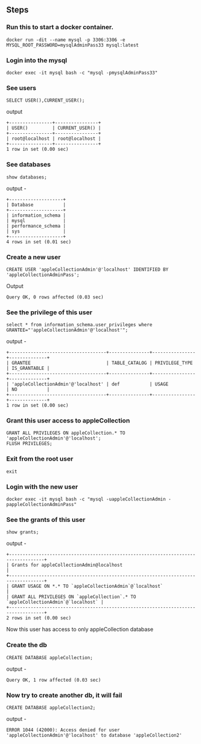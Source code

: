 



## Steps

### Run this to start a docker container.
```
docker run -dit --name mysql -p 3306:3306 -e MYSQL_ROOT_PASSWORD=mysqlAdminPass33 mysql:latest
```

### Login into the mysql
```
docker exec -it mysql bash -c "mysql -pmysqlAdminPass33"
```

### See users
```
SELECT USER(),CURRENT_USER();
```

output 
```
+----------------+----------------+
| USER()         | CURRENT_USER() |
+----------------+----------------+
| root@localhost | root@localhost |
+----------------+----------------+
1 row in set (0.00 sec)
```

### See databases
```
show databases;
```
output - 
```
+--------------------+
| Database           |
+--------------------+
| information_schema |
| mysql              |
| performance_schema |
| sys                |
+--------------------+
4 rows in set (0.01 sec)
```


### Create a new user
```
CREATE USER 'appleCollectionAdmin'@'localhost' IDENTIFIED BY 'appleCollectionAdminPass';
```


Output
```
Query OK, 0 rows affected (0.03 sec)
```



### See the privilege of this user
```
select * from information_schema.user_privileges where GRANTEE="'appleCollectionAdmin'@'localhost'";
```
output - 
```
+------------------------------------+---------------+----------------+--------------+
| GRANTEE                            | TABLE_CATALOG | PRIVILEGE_TYPE | IS_GRANTABLE |
+------------------------------------+---------------+----------------+--------------+
| 'appleCollectionAdmin'@'localhost' | def           | USAGE          | NO           |
+------------------------------------+---------------+----------------+--------------+
1 row in set (0.00 sec)
```

### Grant this user access to appleCollection
```
GRANT ALL PRIVILEGES ON appleCollection.* TO 'appleCollectionAdmin'@'localhost';
FLUSH PRIVILEGES;
```

### Exit from the root user
```
exit
```

### Login with the new user
```
docker exec -it mysql bash -c "mysql -uappleCollectionAdmin -pappleCollectionAdminPass"
```

### See the grants of this user
```
show grants;
```
output -
```
+-----------------------------------------------------------------------------------+
| Grants for appleCollectionAdmin@localhost                                         |
+-----------------------------------------------------------------------------------+
| GRANT USAGE ON *.* TO `appleCollectionAdmin`@`localhost`                          |
| GRANT ALL PRIVILEGES ON `appleCollection`.* TO `appleCollectionAdmin`@`localhost` |
+-----------------------------------------------------------------------------------+
2 rows in set (0.00 sec)
```
Now this user has access to only appleCollection database


### Create the db
```
CREATE DATABASE appleCollection;
```
output -
```
Query OK, 1 row affected (0.03 sec)
```

### Now try to create another db, it will fail
```
CREATE DATABASE appleCollection2;
```
output -
```
ERROR 1044 (42000): Access denied for user 'appleCollectionAdmin'@'localhost' to database 'appleCollection2'
```